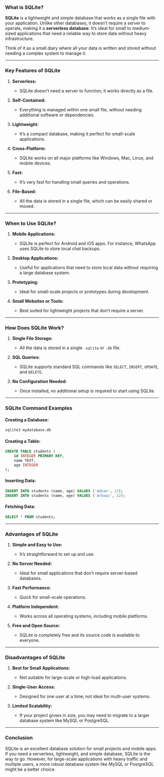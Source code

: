 ### **What is SQLite?**

**SQLite** is a lightweight and simple database that works as a single file with your application. Unlike other databases, it doesn’t require a server to operate, making it a **serverless database**. It’s ideal for small to medium-sized applications that need a reliable way to store data without heavy infrastructure.

Think of it as a small diary where all your data is written and stored without needing a complex system to manage it.

---

### **Key Features of SQLite**

1. **Serverless:**  
   - SQLite doesn’t need a server to function; it works directly as a file.  

2. **Self-Contained:**  
   - Everything is managed within one small file, without needing additional software or dependencies.  

3. **Lightweight:**  
   - It’s a compact database, making it perfect for small-scale applications.  

4. **Cross-Platform:**  
   - SQLite works on all major platforms like Windows, Mac, Linux, and mobile devices.  

5. **Fast:**  
   - It’s very fast for handling small queries and operations.  

6. **File-Based:**  
   - All the data is stored in a single file, which can be easily shared or moved.  

---

### **When to Use SQLite?**

1. **Mobile Applications:**  
   - SQLite is perfect for Android and iOS apps. For instance, WhatsApp uses SQLite to store local chat backups.  

2. **Desktop Applications:**  
   - Useful for applications that need to store local data without requiring a large database system.  

3. **Prototyping:**  
   - Ideal for small-scale projects or prototypes during development.  

4. **Small Websites or Tools:**  
   - Best suited for lightweight projects that don’t require a server.  

---

### **How Does SQLite Work?**

1. **Single File Storage:**  
   - All the data is stored in a single `.sqlite` or `.db` file.  

2. **SQL Queries:**  
   - SQLite supports standard SQL commands like `SELECT`, `INSERT`, `UPDATE`, and `DELETE`.  

3. **No Configuration Needed:**  
   - Once installed, no additional setup is required to start using SQLite.  

---

### **SQLite Command Examples**

#### **Creating a Database:**  
```sql
sqlite3 mydatabase.db
```

#### **Creating a Table:**  
```sql
CREATE TABLE students (
    id INTEGER PRIMARY KEY,
    name TEXT,
    age INTEGER
);
```

#### **Inserting Data:**  
```sql
INSERT INTO students (name, age) VALUES ('Adnan', 21);
INSERT INTO students (name, age) VALUES ('Arbaaz', 22);
```

#### **Fetching Data:**  
```sql
SELECT * FROM students;
```

---

### **Advantages of SQLite**

1. **Simple and Easy to Use:**  
   - It’s straightforward to set up and use.  

2. **No Server Needed:**  
   - Ideal for small applications that don’t require server-based databases.  

3. **Fast Performance:**  
   - Quick for small-scale operations.  

4. **Platform Independent:**  
   - Works across all operating systems, including mobile platforms.  

5. **Free and Open Source:**  
   - SQLite is completely free and its source code is available to everyone.  

---

### **Disadvantages of SQLite**

1. **Best for Small Applications:**  
   - Not suitable for large-scale or high-load applications.  

2. **Single-User Access:**  
   - Designed for one user at a time; not ideal for multi-user systems.  

3. **Limited Scalability:**  
   - If your project grows in size, you may need to migrate to a larger database system like MySQL or PostgreSQL.  

---

### **Conclusion**

SQLite is an excellent database solution for small projects and mobile apps. If you need a serverless, lightweight, and simple database, SQLite is the way to go. However, for large-scale applications with heavy traffic and multiple users, a more robust database system like MySQL or PostgreSQL might be a better choice.